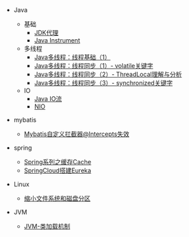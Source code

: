 - Java
  - 基础
    - [JDK代理](https://gitee.com/lihuanmin/autoGuide/tree/main/java/%E5%9F%BA%E7%A1%80/%E4%BB%A3%E7%90%86)
    - [Java Instrument](https://editor.csdn.net/md/?articleId=123339412)
  - 多线程
    - [Java多线程：线程基础（1）](https://gitee.com/lihuanmin/autoGuide/tree/main/java/%E5%A4%9A%E7%BA%BF%E7%A8%8B/%E7%BA%BF%E7%A8%8B%E5%9F%BA%E7%A1%80)
    - [Java多线程：线程同步（1）- volatile关键字](https://gitee.com/lihuanmin/autoGuide/tree/main/java/%E5%A4%9A%E7%BA%BF%E7%A8%8B/volatile)
    - [Java多线程：线程同步（2）- ThreadLocal理解与分析](https://gitee.com/lihuanmin/autoGuide/tree/main/java/%E5%A4%9A%E7%BA%BF%E7%A8%8B/ThreadLocal)
    - [Java多线程：线程同步（3）- synchronized关键字](https://gitee.com/lihuanmin/autoGuide/tree/main/java/%E5%A4%9A%E7%BA%BF%E7%A8%8B/synchronized)
  - IO
    - [Java IO流](https://gitee.com/lihuanmin/autoGuide/tree/main/java/io/io)
    - [NIO](https://gitee.com/lihuanmin/autoGuide/tree/main/java/io/io)

- mybatis
  - [Mybatis自定义拦截器@Intercepts失效](https://editor.csdn.net/md/?articleId=129380156)
- spring
  - [Spring系列之缓存Cache](https://editor.csdn.net/md/?articleId=124286286)
  - [SpringCloud搭建Eureka](https://editor.csdn.net/md/?articleId=104635451)
- Linux
  - [缩小文件系统和磁盘分区](https://mp.csdn.net/mp_blog/creation/editor/84880863)
- JVM
  - [JVM-类加载机制](https://editor.csdn.net/md/?articleId=121308335)

